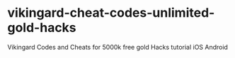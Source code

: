 # vikingard-cheat-codes-unlimited-gold-hacks
Vikingard Codes and Cheats for 5000k free gold Hacks tutorial iOS Android
